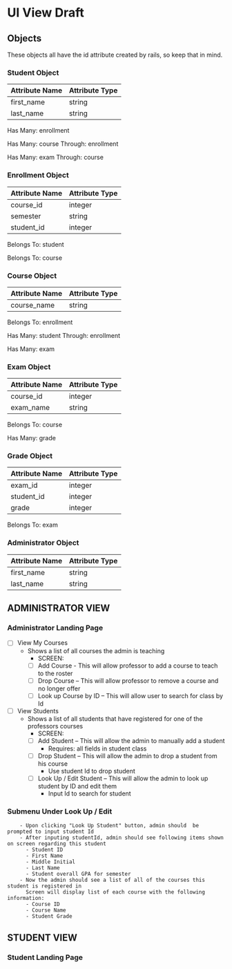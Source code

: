 # UI View Draft

## Objects

These objects all have the id attribute created by rails, so keep that in mind.

### Student Object

|Attribute Name|Attribute Type|
|--------------|--------------|
|first_name    |string        |
|last_name     |string        |

Has Many: enrollment

Has Many: course Through: enrollment

Has Many: exam Through: course

### Enrollment Object

|Attribute Name|Attribute Type|
|--------------|--------------|
|course_id     |integer       |
|semester      |string        |
|student_id    |integer       |

Belongs To: student

Belongs To: course

### Course Object

|Attribute Name|Attribute Type|
|--------------|--------------|
|course_name   |string        |

Belongs To: enrollment

Has Many: student Through: enrollment

Has Many: exam

### Exam Object

|Attribute Name|Attribute Type|
|--------------|--------------|
|course_id     |integer       |
|exam_name     |string        |

Belongs To: course

Has Many: grade

### Grade Object

|Attribute Name|Attribute Type|
|--------------|--------------|
|exam_id       |integer       |
|student_id    |integer       |
|grade         |integer       |

Belongs To: exam

### Administrator Object

|Attribute Name|Attribute Type|
|--------------|--------------|
|first_name    |string        |
|last_name     |string        |

## ADMINISTRATOR VIEW

### Administrator Landing Page

- [ ] View My Courses
  - Shows a list of all courses the admin is teaching
    - SCREEN:
    - [ ] Add Course - This will allow professor to add a course to teach to the roster
    - [ ] Drop Course – This will allow professor to remove a course and no longer offer
    - [ ] Look up Course by ID – This will allow user to search for class by Id
- [ ] View Students
  - Shows a list of all students that have registered for one of the professors courses
    - SCREEN:
    - [ ] Add Student – This will allow the admin to manually add a student
      - Requires: all fields in student class
    - [ ] Drop Student – This will allow the admin to drop a student from his course
      - Use student Id to drop student
    - [ ] Look Up / Edit Student – This will allow the admin to look up student by ID and edit them
      - Input Id to search for student

### Submenu Under Look Up / Edit

        - Upon clicking "Look Up Student" button, admin should  be prompted to input student Id
        - After inputing studentId, admin should see following items shown on screen regarding this student
          - Student ID
          - First Name
          - Middle Initial
          - Last Name
          - Student overall GPA for semester
        - Now the admin should see a list of all of the courses this student is registered in
          Screen will display list of each course with the following information:
          - Course ID
          - Course Name
          - Student Grade

## STUDENT VIEW

### Student Landing Page
